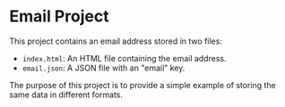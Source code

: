 # Email Project

This project contains an email address stored in two files:

- `index.html`: An HTML file containing the email address.
- `email.json`: A JSON file with an "email" key.

The purpose of this project is to provide a simple example of storing the same data in different formats.